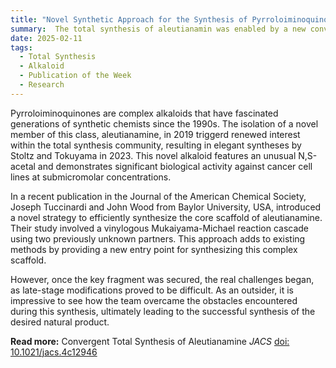 ```yaml
---
title: "Novel Synthetic Approach for the Synthesis of Pyrroloiminoquinones"  
summary:  The total synthesis of aleutianamin was enabled by a new convergent coupling reaction.
date: 2025-02-11
tags:
  - Total Synthesis
  - Alkaloid
  - Publication of the Week
  - Research
---
```


Pyrroloiminoquinones are complex alkaloids that have fascinated generations of synthetic chemists since the 1990s. The isolation of a novel member of this class, aleutianamine, in 2019 triggerd renewed interest within the total synthesis community, resulting in elegant syntheses by Stoltz and Tokuyama in 2023. This novel alkaloid features an unusual N,S-acetal and demonstrates significant biological activity against cancer cell lines at submicromolar concentrations.

In a recent publication in the Journal of the American Chemical Society, Joseph Tuccinardi and John Wood from Baylor University, USA, introduced a novel strategy to efficiently synthesize the core scaffold of aleutianamine. Their study involved a vinylogous Mukaiyama-Michael reaction cascade using two previously unknown partners. This approach adds to existing methods by providing a new entry point for synthesizing this complex scaffold.

However, once the key fragment was secured, the real challenges began, as late-stage modifications proved to be difficult. As an outsider, it is impressive to see how the team overcame the obstacles encountered during this synthesis, ultimately leading to the successful synthesis of the desired natural product.

**Read more:** Convergent Total Synthesis of Aleutianamine *JACS* [doi: 10.1021/jacs.4c12946](https://pubs.acs.org/doi/10.1021/jacs.4c12946)